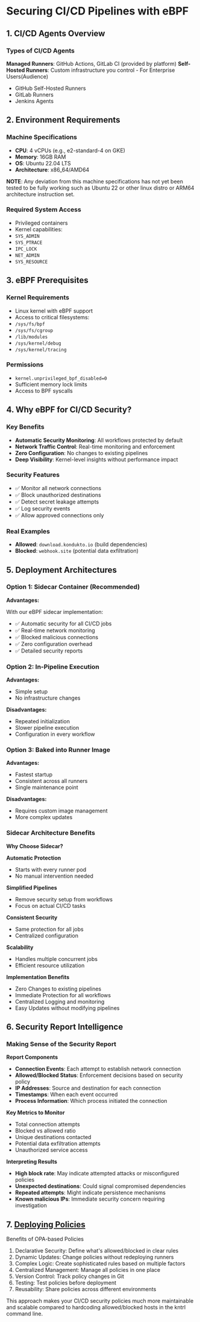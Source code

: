 # Securing CI/CD Pipelines with eBPF

## 1. CI/CD Agents Overview

### Types of CI/CD Agents

**Managed Runners**: GitHub Actions, GitLab CI (provided by platform)
**Self-Hosted Runners**: Custom infrastructure you control - For Enterprise Users(Audience)
 - GitHub Self-Hosted Runners
 - GitLab Runners
 - Jenkins Agents

## 2. Environment Requirements

### Machine Specifications

- **CPU**: 4 vCPUs (e.g., e2-standard-4 on GKE)
- **Memory**: 16GB RAM
- **OS**: Ubuntu 22.04 LTS
- **Architecture**: x86_64/AMD64

**NOTE**: Any deviation from this machine specifications has not yet been tested to be fully working such as Ubuntu 22 or other linux distro or ARM64 architecture instruction set.

### Required System Access

- Privileged containers
- Kernel capabilities:
 - `SYS_ADMIN`
 - `SYS_PTRACE`
 - `IPC_LOCK`
 - `NET_ADMIN`
 - `SYS_RESOURCE`

## 3. eBPF Prerequisites

### Kernel Requirements

- Linux kernel with eBPF support
- Access to critical filesystems:
 - `/sys/fs/bpf`
 - `/sys/fs/cgroup`
 - `/lib/modules`
 - `/sys/kernel/debug`
 - `/sys/kernel/tracing`

### Permissions

- `kernel.unprivileged_bpf_disabled=0`
- Sufficient memory lock limits
- Access to BPF syscalls

## 4. Why eBPF for CI/CD Security?

### Key Benefits

- **Automatic Security Monitoring**: All workflows protected by default
- **Network Traffic Control**: Real-time monitoring and enforcement
- **Zero Configuration**: No changes to existing pipelines
- **Deep Visibility**: Kernel-level insights without performance impact

### Security Features

- ✅ Monitor all network connections
- ✅ Block unauthorized destinations
- ✅ Detect secret leakage attempts
- ✅ Log security events
- ✅ Allow approved connections only

### Real Examples

- **Allowed**: `download.kondukto.io` (build dependencies)
- **Blocked**: `webhook.site` (potential data exfiltration)

## 5. Deployment Architectures

### Option 1: Sidecar Container (Recommended)

**Advantages:**

With our eBPF sidecar implementation:

- ✅ Automatic security for all CI/CD jobs
- ✅ Real-time network monitoring
- ✅ Blocked malicious connections
- ✅ Zero configuration overhead
- ✅ Detailed security reports

### Option 2: In-Pipeline Execution

**Advantages:**

- Simple setup
- No infrastructure changes

**Disadvantages:**

- Repeated initialization
- Slower pipeline execution
- Configuration in every workflow

### Option 3: Baked into Runner Image

**Advantages:**

- Fastest startup
- Consistent across all runners
- Single maintenance point

**Disadvantages:**

- Requires custom image management
- More complex updates

### Sidecar Architecture Benefits

**Why Choose Sidecar?**

**Automatic Protection**
- Starts with every runner pod
- No manual intervention needed

**Simplified Pipelines**
- Remove security setup from workflows
- Focus on actual CI/CD tasks

**Consistent Security**
- Same protection for all jobs
- Centralized configuration

**Scalability**
- Handles multiple concurrent jobs
- Efficient resource utilization

**Implementation Benefits**
- Zero Changes to existing pipelines
- Immediate Protection for all workflows
- Centralized Logging and monitoring
- Easy Updates without modifying pipelines

## 6. Security Report Intelligence

### Making Sense of the Security Report

**Report Components**

- **Connection Events**: Each attempt to establish network connection
- **Allowed/Blocked Status**: Enforcement decisions based on security policy
- **IP Addresses**: Source and destination for each connection
- **Timestamps**: When each event occurred
- **Process Information**: Which process initiated the connection

**Key Metrics to Monitor**

- Total connection attempts
- Blocked vs allowed ratio
- Unique destinations contacted
- Potential data exfiltration attempts
- Unauthorized service access

**Interpreting Results**

- **High block rate**: May indicate attempted attacks or misconfigured policies
- **Unexpected destinations**: Could signal compromised dependencies
- **Repeated attempts**: Might indicate persistence mechanisms
- **Known malicious IPs**: Immediate security concern requiring investigation

## 7. [Deploying Policies](./opa-policies/policy-deployment.md)

Benefits of OPA-based Policies

1. Declarative Security: Define what's allowed/blocked in clear rules
2. Dynamic Updates: Change policies without redeploying runners
3. Complex Logic: Create sophisticated rules based on multiple factors
4. Centralized Management: Manage all policies in one place
5. Version Control: Track policy changes in Git
6. Testing: Test policies before deployment
7. Reusability: Share policies across different environments

This approach makes your CI/CD security policies much more maintainable and scalable compared to hardcoding allowed/blocked hosts in the kntrl command line.
